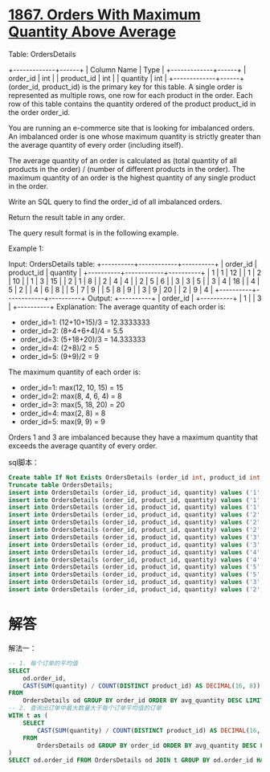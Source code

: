 # [1867. Orders With Maximum Quantity Above Average](https://leetcode-cn.com/problems/orders-with-maximum-quantity-above-average/)

Table: OrdersDetails

+-------------+------+
| Column Name | Type |
+-------------+------+
| order_id    | int  |
| product_id  | int  |
| quantity    | int  |
+-------------+------+
(order_id, product_id) is the primary key for this table.
A single order is represented as multiple rows, one row for each product in the order.
Each row of this table contains the quantity ordered of the product product_id in the order order_id.


You are running an e-commerce site that is looking for imbalanced orders. An imbalanced order is one whose maximum quantity is strictly greater than the average quantity of every order (including itself).

The average quantity of an order is calculated as (total quantity of all products in the order) / (number of different products in the order). The maximum quantity of an order is the highest quantity of any single product in the order.

Write an SQL query to find the order_id of all imbalanced orders.

Return the result table in any order.

The query result format is in the following example.

Example 1:

Input: 
OrdersDetails table:
+----------+------------+----------+
| order_id | product_id | quantity |
+----------+------------+----------+
| 1        | 1          | 12       |
| 1        | 2          | 10       |
| 1        | 3          | 15       |
| 2        | 1          | 8        |
| 2        | 4          | 4        |
| 2        | 5          | 6        |
| 3        | 3          | 5        |
| 3        | 4          | 18       |
| 4        | 5          | 2        |
| 4        | 6          | 8        |
| 5        | 7          | 9        |
| 5        | 8          | 9        |
| 3        | 9          | 20       |
| 2        | 9          | 4        |
+----------+------------+----------+
Output: 
+----------+
| order_id |
+----------+
| 1        |
| 3        |
+----------+
Explanation: 
The average quantity of each order is:
- order_id=1: (12+10+15)/3 = 12.3333333
- order_id=2: (8+4+6+4)/4 = 5.5
- order_id=3: (5+18+20)/3 = 14.333333
- order_id=4: (2+8)/2 = 5
- order_id=5: (9+9)/2 = 9

The maximum quantity of each order is:
- order_id=1: max(12, 10, 15) = 15
- order_id=2: max(8, 4, 6, 4) = 8
- order_id=3: max(5, 18, 20) = 20
- order_id=4: max(2, 8) = 8
- order_id=5: max(9, 9) = 9

Orders 1 and 3 are imbalanced because they have a maximum quantity that exceeds the average quantity of every order.

sql脚本：

```sql
Create table If Not Exists OrdersDetails (order_id int, product_id int, quantity int);
Truncate table OrdersDetails;
insert into OrdersDetails (order_id, product_id, quantity) values ('1', '1', '12');
insert into OrdersDetails (order_id, product_id, quantity) values ('1', '2', '10');
insert into OrdersDetails (order_id, product_id, quantity) values ('1', '3', '15');
insert into OrdersDetails (order_id, product_id, quantity) values ('2', '1', '8');
insert into OrdersDetails (order_id, product_id, quantity) values ('2', '4', '4');
insert into OrdersDetails (order_id, product_id, quantity) values ('2', '5', '6');
insert into OrdersDetails (order_id, product_id, quantity) values ('3', '3', '5');
insert into OrdersDetails (order_id, product_id, quantity) values ('3', '4', '18');
insert into OrdersDetails (order_id, product_id, quantity) values ('4', '5', '2');
insert into OrdersDetails (order_id, product_id, quantity) values ('4', '6', '8');
insert into OrdersDetails (order_id, product_id, quantity) values ('5', '7', '9');
insert into OrdersDetails (order_id, product_id, quantity) values ('5', '8', '9');
insert into OrdersDetails (order_id, product_id, quantity) values ('3', '9', '20');
insert into OrdersDetails (order_id, product_id, quantity) values ('2', '9', '4');
```

# 解答

解法一：

```sql
-- 1. 每个订单的平均值
SELECT
    od.order_id,
    CAST(SUM(quantity) / COUNT(DISTINCT product_id) AS DECIMAL(16, 8)) avg_quantity
FROM
    OrdersDetails od GROUP BY order_id ORDER BY avg_quantity DESC LIMIT 1;
-- 2. 查询出订单中最大数量大于每个订单平均值的订单
WITH t as (
    SELECT
        CAST(SUM(quantity) / COUNT(DISTINCT product_id) AS DECIMAL(16, 8)) avg_quantity
    FROM
        OrdersDetails od GROUP BY order_id ORDER BY avg_quantity DESC LIMIT 1
)
SELECT od.order_id FROM OrdersDetails od JOIN t GROUP BY od.order_id HAVING MAX(quantity) > MAX(t.avg_quantity);
```

